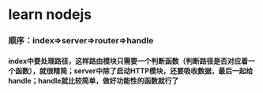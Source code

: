 # learn nodejs 

### 顺序：index=>server=>router=>handle
#### index中要处理路径，这样路由模块只需要一个判断函数（判断路径是否对应着一个函数），就很精简；server中除了启动HTTP模块，还要吸收数据，最后一起给handle；handle就比较简单，做好功能性的函数就行了
